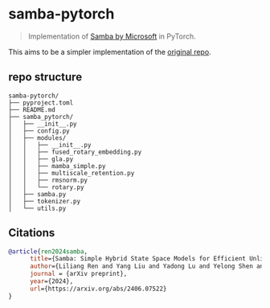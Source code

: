 # samba-pytorch

> Implementation of [Samba by Microsoft](https://arxiv.org/abs/2406.07522) in PyTorch.

This aims to be a simpler implementation of the [original repo](https://github.com/microsoft/Samba).

## repo structure

```text
samba-pytorch/
├── pyproject.toml
├── README.md
├── samba_pytorch/
│   ├── __init__.py
│   ├── config.py
│   ├── modules/
│   │   ├── __init__.py
│   │   ├── fused_rotary_embedding.py
│   │   ├── gla.py
│   │   ├── mamba_simple.py
│   │   ├── multiscale_retention.py
│   │   ├── rmsnorm.py
│   │   └── rotary.py
│   ├── samba.py
│   ├── tokenizer.py
│   └── utils.py
```

## Citations

```bibtex
@article{ren2024samba,
      title={Samba: Simple Hybrid State Space Models for Efficient Unlimited Context Language Modeling},
      author={Liliang Ren and Yang Liu and Yadong Lu and Yelong Shen and Chen Liang and Weizhu Chen},
      journal = {arXiv preprint},
      year={2024},
      url={https://arxiv.org/abs/2406.07522}
}
```
